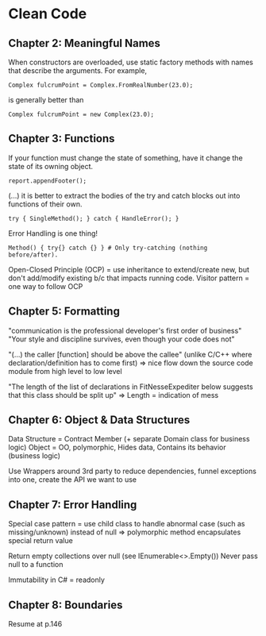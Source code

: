 # Clean Code

## Chapter 2: Meaningful Names

When constructors are overloaded, use static factory methods with names that describe the arguments.
For example,

    Complex fulcrumPoint = Complex.FromRealNumber(23.0);
  
is generally better than

    Complex fulcrumPoint = new Complex(23.0);

## Chapter 3: Functions

If your function must change the state of something, have it change the state of its owning object.

    report.appendFooter();

(...) it is better to extract the bodies of the try and catch blocks out into functions of their own.
    
	try { SingleMethod(); } catch { HandleError(); }

Error Handling is one thing!

    Method() { try{} catch {} }	# Only try-catching (nothing before/after).
  
Open-Closed Principle (OCP) = use inheritance to extend/create new, but don't add/modify existing b/c that impacts running code.
Visitor pattern = one way to follow OCP

## Chapter 5: Formatting

"communication is the professional developer's first order of business"
"Your style and discipline survives, even though your code does not"

"(...) the caller [function] should be above the callee" (unlike C/C++ where declaration/definition has to come first)
=> nice flow down the source code module from high level to low level

"The length of the list of declarations in FitNesseExpediter below suggests that this class should be split up"
=> Length = indication of mess

## Chapter 6: Object & Data Structures

Data Structure = Contract Member (+ separate Domain class for business logic)
Object = OO, polymorphic, Hides data, Contains its behavior (business logic)

Use Wrappers around 3rd party to reduce dependencies, funnel exceptions into one, create the API we want to use

## Chapter 7: Error Handling

Special case pattern = use child class to handle abnormal case (such as missing/unknown) instead of null => polymorphic method encapsulates special return value

Return empty collections over null (see IEnumerable<>.Empty())
Never pass null to a function

Immutability in C# = readonly

## Chapter 8: Boundaries

Resume at p.146
